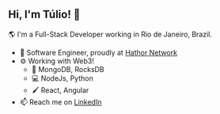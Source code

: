 ## Hi, I'm Túlio! 👋

🌎 I'm a Full-Stack Developer working in Rio de Janeiro, Brazil.

- 🏢 Software Engineer, proudly at [Hathor Network](http://hathor.network/)
- ⚙️ Working with Web3! 
  - 📑 MongoDB, RocksDB
  - 💻 NodeJs, Python
  - 🖌️ React, Angular
- 📫 Reach me on [LinkedIn](https://www.linkedin.com/in/tuliomir)



<!--
**tuliomir/tuliomir** is a ✨ _special_ ✨ repository because its `README.md` (this file) appears on your GitHub profile.

Here are some ideas to get you started:

- 🔭 I’m currently working on ...
- 🌱 I’m currently learning ...
- 👯 I’m looking to collaborate on ...
- 🤔 I’m looking for help with ...
- 💬 Ask me about ...
- 📫 How to reach me: ...
- 😄 Pronouns: ...
- ⚡ Fun fact: ...
- 🌍 I'm mostly active within the Laravel Community

💅 Designed: @pestphp, NorthMeetsSouth.audio, ThenPing.me, HappydDev.fm, etc…
-->
